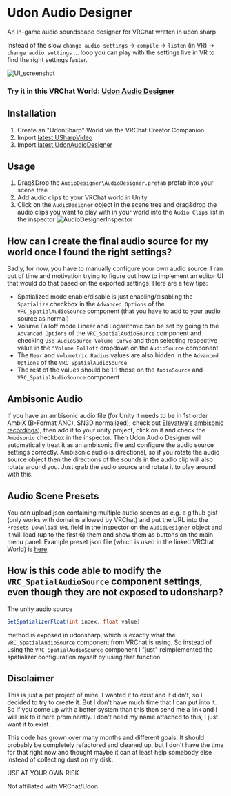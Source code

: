 # Udon Audio Designer
An in-game audio soundscape designer for VRChat written in udon sharp.

Instead of the slow `change audio settings` -> `compile` -> `listen` (in VR) -> `change audio settings` ... loop you can play with the settings live in VR to find the right settings faster.

![UI_screenshot](https://github.com/parameter-pollution/UdonAudioDesigner/assets/4985522/dc99d85a-29f0-4a85-9129-36d1aa02d445)

### Try it in this VRChat World: [Udon Audio Designer](https://vrchat.com/home/world/wrld_2255fddb-ab92-4d3c-8b75-265d588f3130/)

## Installation
1. Create an "UdonSharp" World via the VRChat Creator Companion
2. Import [latest USharpVideo](https://github.com/MerlinVR/USharpVideo/releases)
3. Import [latest UdonAudioDesigner](https://github.com/parameter-pollution/UdonAudioDesigner/releases)

## Usage
1. Drag&Drop the `AudioDesigner\AudioDesigner.prefab` prefab into your scene tree
1. Add audio clips to your VRChat world in Unity
2. Click on the `AudioDesigner` object in the scene tree and drag&drop the audio clips you want to play with in your world into the `Audio Clips` list in the inspector
![AudioDesignerInspector](https://github.com/parameter-pollution/UdonAudioDesigner/assets/4985522/cd9c6d5f-98d1-4e46-8ef6-a1606741413c)

## How can I create the final audio source for my world once I found the right settings?
Sadly, for now, you have to manually configure your own audio source. I ran out of time and motivation trying to figure out how to implement an editor UI that would do that based on the exported settings.
Here are a few tips:
- Spatialized mode enable/disable is just enabling/disabling the `Spatialize` checkbox in the `Advanced Options` of the `VRC_SpatialAudioSource` component (that you have to add to your audio source as normal)
- Volume Falloff mode Linear and Logarithmic can be set by going to the `Advanced Options` of the `VRC_SpatialAudioSource` component and checking `Use AudioSource Volume Curve` and then selecting respective value in the `"Volume Rolloff` dropdown on the `AudioSource` component
- The `Near` and `Volumetric Radius` values are also hidden in the `Advanced Options` of the `VRC_SpatialAudioSource`
- The rest of the values should be 1:1 those on the `AudioSource` and `VRC_SpatialAudioSource` component

## Ambisonic Audio
If you have an ambisonic audio file (for Unity it needs to be in 1st order AmbiX (B-Format ANC), SN3D normalized); check out [Elevative's ambisonic recordings](https://www.patreon.com/posts/example-audio-53930477)), then add it to your unity project, click on it and check the `Ambisonic` checkbox in the inspector.
Then Udon Audio Designer will automatically treat it as an ambisonic file and configure the audio source settings correctly.
Ambisonic audio is directional, so if you rotate the audio source object then the directions of the sounds in the audio clip will also rotate around you.
Just grab the audio source and rotate it to play around with this.

## Audio Scene Presets
You can upload json containing multiple audio scenes as e.g. a github gist (only works with domains allowed by VRChat) and put the URL into the `Presets Download URL` field in the inspector on the `AudioDesigner` object and it will load (up to the first 6) them and show them as buttons on the main menu panel.
Example preset json file (which is used in the linked VRChat World) is [here](https://gist.githubusercontent.com/parameter-pollution/f0f14b73f7f99f7460b5aa1b85332e53/raw/gistfile1.txt).

## How is this code able to modify the `VRC_SpatialAudioSource` component settings, even though they are not exposed to udonsharp?
The unity audio source
```csharp
SetSpatializerFloat(int index, float value)
```
method is exposed in udonsharp, which is exactly what the `VRC_SpatialAudioSource` component from VRChat is using.
So instead of using the `VRC_SpatialAudioSource` component I "just" reimplemented the spatializer configuration myself by using that function.

## Disclaimer
This is just a pet project of mine. I wanted it to exist and it didn't, so I decided to try to create it. But I don't have much time that I can put into it. So if you come up with a better system than this then send me a link and I will link to it here prominently. I don't need my name attached to this, I just want it to exist.

This code has grown over many months and different goals. It should probably be completely refactored and cleaned up, but I don't have the time for that right now and thought maybe it can at least help somebody else instead of collecting dust on my disk.

USE AT YOUR OWN RISK

Not affiliated with VRChat/Udon.
